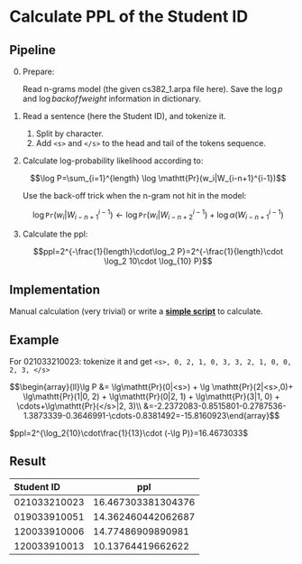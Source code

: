 # Calculate PPL of the Student ID

## Pipeline

0. Prepare: 

   Read n-grams model (the given cs382_1.arpa file here). Save the $\log p$ and $\log backof\!fweight$ information in dictionary.

1. Read a sentence (here the Student ID), and tokenize it.

   1. Split by character.
   2. Add ```<s>``` and ```</s>``` to the head and tail of the tokens sequence.

2. Calculate log-probability likelihood according to:

   $$\log P=\sum_{i=1}^{length} \log \mathtt{Pr}(w_i|W_{i-n+1}^{i-1})$$

   Use the back-off trick when the n-gram not hit in the model:

   $$\log \mathtt{Pr}(w_i|W_{i-n+1}^{i-1})\leftarrow\log\mathtt{Pr}(w_i|W_{i-n+2}^{i-1}) + \log \alpha(W_{i-n+1}^{i-1})$$

3. Calculate the ppl:

   $$ppl=2^{-\frac{1}{length}\cdot\log_2 P}=2^{-\frac{1}{length}\cdot \log_2 10\cdot \log_{10} P}$$

## Implementation

Manual calculation (very trivial) or write a [**<u>simple script</u>**](https://github.com/lym01803/CS382_hw1_toy_ppl/tree/main) to calculate.

## Example 

For 021033210023: tokenize it and get ```<s>, 0, 2, 1, 0, 3, 3, 2, 1, 0, 0, 2, 3, </s>``` 

$$\begin{array}{ll}\lg P &= \lg\mathtt{Pr}(0|<s>) + \lg \mathtt{Pr}(2|<s>,0)+ \lg\mathtt{Pr}(1|0, 2) + \lg\mathtt{Pr}(0|2, 1) + \lg\mathtt{Pr}(3|1, 0) + \cdots+\lg\mathtt{Pr}(</s>|2, 3)\\ &=-2.2372083-0.8515801-0.2787536-1.3873339-0.3646991-\cdots-0.8381492=-15.8160923\end{array}$$

$ppl=2^{\log_2{10}\cdot\frac{1}{13}\cdot (-\lg P)}=16.4673033$

## Result

| Student ID   | ppl                |
| :----------- | ------------------ |
| 021033210023 | 16.467303381304376 |
| 019033910051 | 14.362460442062687 |
| 120033910006 | 14.77486909890981  |
| 120033910013 | 10.13764419662622  |



